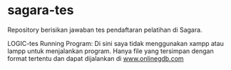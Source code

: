 # sagara-tes

Repository berisikan jawaban tes pendaftaran pelatihan di Sagara.


LOGIC-tes
Running Program: Di sini saya tidak menggunakan xampp atau lampp untuk menjalankan program. Hanya file yang tersimpan dengan format tertentu dan dapat dijalankan di www.onlinegdb.com
